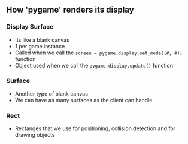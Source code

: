 ## How 'pygame' renders its display

### Display Surface
* Its like a blank canvas
* 1 per game instance
* Called when we call the `screen = pygame.display.set_mode((#, #))` function
* Object used when we call the `pygame.display.update()` function

### Surface
* Another type of blank canvas
* We can have as many surfaces as the client can handle

### Rect
* Rectanges that we use for positioning, collision detection and for drawing objects
